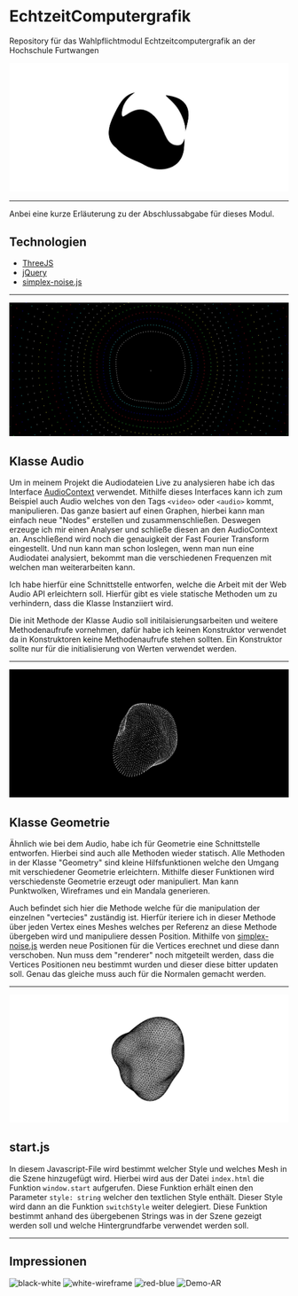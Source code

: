 # EchtzeitComputergrafik

Repository für das Wahlpflichtmodul Echtzeitcomputergrafik an der Hochschule Furtwangen

![Preview Bild von Visualizer](Abgabe/images/white-black.jpg)

---
Anbei eine kurze Erläuterung zu der Abschlussabgabe für dieses Modul.

## Technologien

- [ThreeJS](https://threejs.org/)
- [jQuery](https://jquery.com/)
- [simplex-noise.js](https://github.com/jwagner/simplex-noise.js)

---
![point-cloud](Abgabe/images/mandala.jpg)

## Klasse Audio

Um in meinem Projekt die Audiodateien Live zu analysieren habe ich das
Interface [AudioContext](https://developer.mozilla.org/en-US/docs/Web/API/AudioContext) verwendet. Mithilfe dieses
Interfaces kann ich zum Beispiel auch Audio welches von den Tags ````<video>```` oder ````<audio>```` kommt,
manipulieren. Das ganze basiert auf einen Graphen, hierbei kann man einfach neue
"Nodes" erstellen und zusammenschließen. Deswegen erzeuge ich mir einen Analyser und schließe diesen an den AudioContext
an. Anschließend wird noch die genauigkeit der Fast Fourier Transform eingestellt. Und nun kann man schon loslegen, wenn
man nun eine Audiodatei analysiert, bekommt man die verschiedenen Frequenzen mit welchen man weiterarbeiten kann.

Ich habe hierfür eine Schnittstelle entworfen, welche die Arbeit mit der Web Audio API erleichtern soll. Hierfür gibt es
viele statische Methoden um zu verhindern, dass die Klasse Instanziiert wird.

Die init Methode der Klasse Audio soll initilaisierungsarbeiten und weitere Methodenaufrufe vornehmen, dafür habe ich
keinen Konstruktor verwendet da in Konstruktoren keine Methodenaufrufe stehen sollten. Ein Konstruktor sollte nur für
die initialisierung von Werten verwendet werden.

---

![point-cloud](Abgabe/images/pointcloud.jpg)

## Klasse Geometrie

Ähnlich wie bei dem Audio, habe ich für Geometrie eine Schnittstelle entworfen. Hierbei sind auch alle Methoden wieder
statisch. Alle Methoden in der Klasse "Geometry" sind kleine Hilfsfunktionen welche den Umgang mit verschiedener
Geometrie erleichtern. Mithilfe dieser Funktionen wird verschiedenste Geometrie erzeugt oder manipuliert. Man kann
Punktwolken, Wireframes und ein Mandala generieren.

Auch befindet sich hier die Methode welche für die manipulation der einzelnen "vertecies" zuständig ist. Hierfür
iteriere ich in dieser Methode über jeden Vertex eines Meshes welches per Referenz an diese Methode übergeben wird und
manipuliere dessen Position. Mithilfe von [simplex-noise.js](https://github.com/jwagner/simplex-noise.js) werden neue
Positionen für die Vertices erechnet und diese dann verschoben. Nun muss dem "renderer" noch mitgeteilt werden, dass die
Vertices Positionen neu bestimmt wurden und dieser diese bitter updaten soll. Genau das gleiche muss auch für die
Normalen gemacht werden.

---

![black-wireframe](Abgabe/images/black-wireframe.jpg)

## start.js

In diesem Javascript-File wird bestimmt welcher Style und welches Mesh in die Szene hinzugefügt wird. Hierbei wird aus
der Datei ```index.html``` die Funktion ```window.start``` aufgerufen. Diese Funktion erhält einen den
Parameter ```style: string``` welcher den textlichen Style enthält. Dieser Style wird dann an die Funktion
````switchStyle```` weiter delegiert. Diese Funktion bestimmt anhand des übergebenen Strings was in der Szene gezeigt
werden soll und welche Hintergrundfarbe verwendet werden soll.

---

## Impressionen

![black-white](Abgabe/images/black_white_01.jpg)
![white-wireframe](Abgabe/images/white-wireframe.jpg)
![red-blue](Abgabe/images/red-blue.jpg)
![Demo-AR](Abgabe/images/demo.gif)
